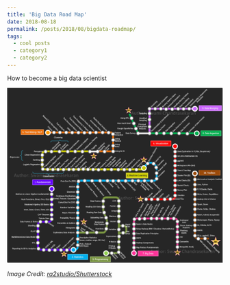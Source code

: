 ```yaml
---
title: 'Big Data Road Map'
date: 2018-08-18
permalink: /posts/2018/08/bigdata-roadmap/
tags:
  - cool posts
  - category1
  - category2
---
```


How to become a big data scientist

![src](images/long-road-to-data-scientist.png)

_Image Credit: [ra2studio/Shutterstock](https://www.shutterstock.com/g/ra2studio)_